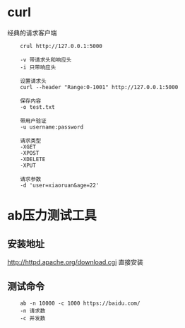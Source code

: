 # curl
经典的请求客户端
```
	crul http://127.0.0.1:5000

	-v 带请求头和响应头
	-i 只带响应头

	设置请求头
	curl --header "Range:0-1001" http://127.0.0.1:5000

	保存内容
	-o test.txt

	带用户验证
	-u username:password

	请求类型
	-XGET
	-XPOST
	-XDELETE
	-XPUT

	请求参数
	-d 'user=xiaoruan&age=22'
```

# ab压力测试工具

## 安装地址
http://httpd.apache.org/download.cgi
直接安装

## 测试命令
```
	ab -n 10000 -c 1000 https://baidu.com/
	-n 请求数
	-c 并发数
```
